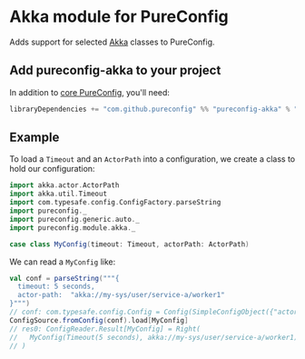 # Akka module for PureConfig

Adds support for selected [Akka](http://akka.io/) classes to PureConfig.

## Add pureconfig-akka to your project

In addition to [core PureConfig](https://github.com/pureconfig/pureconfig), you'll need:

```scala
libraryDependencies += "com.github.pureconfig" %% "pureconfig-akka" % "0.16.0"
```

## Example

To load a `Timeout` and an `ActorPath` into a configuration, we create a class to hold our configuration:

```scala
import akka.actor.ActorPath
import akka.util.Timeout
import com.typesafe.config.ConfigFactory.parseString
import pureconfig._
import pureconfig.generic.auto._
import pureconfig.module.akka._

case class MyConfig(timeout: Timeout, actorPath: ActorPath)
```

We can read a `MyConfig` like:
```scala
val conf = parseString("""{
  timeout: 5 seconds,
  actor-path:  "akka://my-sys/user/service-a/worker1"
}""")
// conf: com.typesafe.config.Config = Config(SimpleConfigObject({"actor-path":"akka://my-sys/user/service-a/worker1","timeout":"5 seconds"}))
ConfigSource.fromConfig(conf).load[MyConfig]
// res0: ConfigReader.Result[MyConfig] = Right(
//   MyConfig(Timeout(5 seconds), akka://my-sys/user/service-a/worker1)
// )
```
